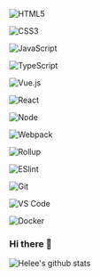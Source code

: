 ![HTML5](https://img.shields.io/badge/-HTML5-%23E44D27?style=for-the-badge&logo=html5&logoColor=ffffff)

![CSS3](https://img.shields.io/badge/-CSS3-%231572B6?style=for-the-badge&logo=css3)

![JavaScript](https://img.shields.io/badge/-JavaScript-%23F7DF1C?style=for-the-badge&logo=javascript&logoColor=000000&labelColor=%23F7DF1C&color=%23FFCE5A)

![TypeScript](https://img.shields.io/badge/-TypeScript-%23031d30?style=for-the-badge&logo=typescript)

![Vue.js](https://img.shields.io/badge/-Vue.js-%232c3e50?style=for-the-badge&logo=Vue.js)

![React](https://img.shields.io/badge/-React-%23282C34?style=for-the-badge&logo=react)

![Node](https://img.shields.io/badge/-NodeJS-%23F05032?style=for-the-badge&logo=Node.js&logoColor=%23ffffff)

![Webpack](https://img.shields.io/badge/-Webpack-%232C3A42?style=for-the-badge&logo=webpack)

![Rollup](https://img.shields.io/badge/-Rollup.js-%23434343?style=for-the-badge&logo=rollup.js)

![ESlint](https://img.shields.io/badge/-ESLint-%234B32C3?style=for-the-badge&logo=eslint)

![Git](https://img.shields.io/badge/-Git-%23F05032?style=for-the-badge&logo=git&logoColor=%23ffffff)

![VS Code](https://img.shields.io/badge/-VSCode-%23007ACC?style=for-the-badge&logo=visual-studio-code)

![Docker](https://img.shields.io/badge/-Docker-%232081e8?style=for-the-badge&logo=docker&logoColor=fff)



### Hi there 👋

<!--
**KissAoe/KissAoe** is a ✨ _special_ ✨ repository because its `README.md` (this file) appears on your GitHub profile.

Here are some ideas to get you started:

- 🔭 I’m currently working on ...
- 🌱 I’m currently learning ...
- 👯 I’m looking to collaborate on ...
- 🤔 I’m looking for help with ...
- 💬 Ask me about ...
- 📫 How to reach me: ...
- 😄 Pronouns: ...
- ⚡ Fun fact: ...
-->

![Helee's github stats](https://github-readme-stats.vercel.app/api?username=KissAoe&theme=merko&show_icons=true)
